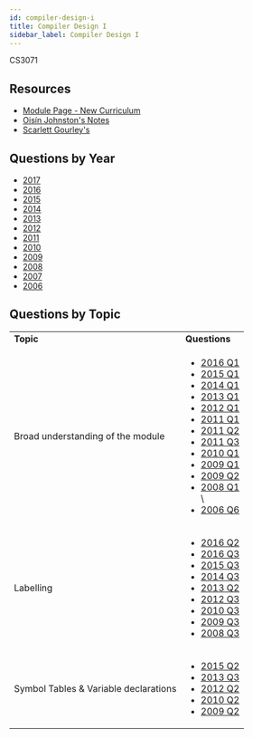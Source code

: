 ```yaml
---
id: compiler-design-i
title: Compiler Design I
sidebar_label: Compiler Design I
---
```


CS3071

## Resources

* [Module Page - New Curriculum](https://www.scss.tcd.ie/John.Waldron/3071/3071.html)
* [Oisín Johnston's Notes](http://dajuice.netsoc.ie/)
* [Scarlett Gourley's](https://gitlab.scss.tcd.ie/gourleys/ThirdYear/tree/master/Cmpilers)

## Questions by Year

-   [2017](https://github.com/nating/cs-exams/blob/master/assets/unpublished-papers/CS3071%2016_17%20Final.pdf)
-   [2016](https://www.tcd.ie/academicregistry/exams/assets/local/past-papers2016/CS/CS3071-1.PDF)
-   [2015](https://www.tcd.ie/academicregistry/exams/assets/local/past-papers2015/CS/CS3071-1.PDF)
-   [2014](https://www.tcd.ie/academicregistry/exams/assets/local/past-papers2014/CS/CS30711.pdf)
-   [2013](https://www.tcd.ie/academicregistry/exams/assets/local/past-papers2013/CS/CS30711.pdf)
-   [2012](https://www.tcd.ie/Local/Exam_Papers/2012/XC/XCS30711.pdf)
-   [2011](https://www.tcd.ie/Local/Exam_Papers/2011/XC/XCS30711.pdf)
-   [2010](https://www.tcd.ie/Local/Exam_Papers/2010/XC/XCS30711.pdf)
-   [2009](https://www.tcd.ie/Local/Exam_Papers/2009/XC/XCS3BA371.pdf)
-   [2008](https://www.tcd.ie/Local/Exam_Papers/2008/XC/XCS3BA371.pdf)
-   [2007](https://www.tcd.ie/Local/Exam_Papers/2007/XC/XCS3BA71.pdf#page=5)
-   [2006](https://www.tcd.ie/Local/Exam_Papers/2006/XC/XCS3BA71.pdf#page=5)

## Questions by Topic
<table class="examQuestions" width="700px">
    <tr>
        <td><strong>Topic</strong></td>
        <td><strong>Questions</strong></td>
    </tr>
    <tr>
        <td>Broad understanding of the module</td>
        <td>
            <ul class="questions">
        <li><a href="https://www.tcd.ie/academicregistry/exams/assets/local/past-papers2016/CS/CS3071-1.PDF#page=2">2016 Q1</a></li>
        <li><a href="https://www.tcd.ie/academicregistry/exams/assets/local/past-papers2015/CS/CS3071-1.PDF#page=2">2015 Q1</a></li>
        <li><a href="https://www.tcd.ie/academicregistry/exams/assets/local/past-papers2014/CS/CS30711.pdf#page=2">2014 Q1</a></li>
        <li><a href="https://www.tcd.ie/academicregistry/exams/assets/local/past-papers2013/CS/CS30711.pdf#page=2">2013 Q1</a></li>
        <li><a href="https://www.tcd.ie/Local/Exam_Papers/2012/XC/XCS30711.pdf#page=2">2012 Q1</a></li>
        <li><a href="https://www.tcd.ie/Local/Exam_Papers/2011/XC/XCS30711.pdf#page=2">2011 Q1</a></li>
        <li><a href="https://www.tcd.ie/Local/Exam_Papers/2011/XC/XCS30711.pdf#page=2&zoom=0,0,800">2011 Q2</a></li>
        <li><a href="https://www.tcd.ie/Local/Exam_Papers/2011/XC/XCS30711.pdf#page=3">2011 Q3</a></li>
        <li><a href="https://www.tcd.ie/Local/Exam_Papers/2010/XC/XCS30711.pdf#page=2">2010 Q1</a></li>
        <li><a href="https://www.tcd.ie/Local/Exam_Papers/2009/XC/XCS3BA371.pdf#page=2">2009 Q1</a></li>
        <li><a href="https://www.tcd.ie/Local/Exam_Papers/2009/XC/XCS3BA371.pdf#page=2&zoom=0,0,300">2009 Q2</a></li>
        <li><a href="https://www.tcd.ie/Local/Exam_Papers/2008/XC/XCS3BA371.pdf#page=2">2008 Q1</a></li>\
        <li><a href="https://www.tcd.ie/Local/Exam_Papers/2006/XC/XCS3BA71.pdf#page=5&zoom=0,0,300">2006 Q6</a></li>
            </ul>
        </td>
    </tr>
    <tr>
        <td>Labelling</td>
        <td>
            <ul class="questions">
        <li><a href="https://www.tcd.ie/academicregistry/exams/assets/local/past-papers2016/CS/CS3071-1.PDF#page=3">2016 Q2</a></li>
        <li><a href="https://www.tcd.ie/academicregistry/exams/assets/local/past-papers2016/CS/CS3071-1.PDF#page=3&zoom=0,0,300">2016 Q3</a></li>
        <li><a href="https://www.tcd.ie/academicregistry/exams/assets/local/past-papers2015/CS/CS3071-1.PDF#page=3&zoom=0,0,400">2015 Q3</a></li>
        <li><a href="https://www.tcd.ie/academicregistry/exams/assets/local/past-papers2014/CS/CS30711.pdf#page=3&zoom=0,0,500">2014 Q3</a></li>
        <li><a href="https://www.tcd.ie/academicregistry/exams/assets/local/past-papers2013/CS/CS30711.pdf#page=3">2013 Q2</a></li>
        <li><a href="https://www.tcd.ie/Local/Exam_Papers/2012/XC/XCS30711.pdf#page=4">2012 Q3</a></li>
        <li><a href="https://www.tcd.ie/Local/Exam_Papers/2010/XC/XCS30711.pdf#page=2&zoom=0,0,700">2010 Q3</a></li>
        <li><a href="https://www.tcd.ie/Local/Exam_Papers/2009/XC/XCS3BA371.pdf#page=2&zoom=0,0,700">2009 Q3</a></li>
        <li><a href="https://www.tcd.ie/Local/Exam_Papers/2008/XC/XCS3BA371.pdf#page=3">2008 Q3</a></li>
            </ul>
        </td>
    </tr>
    <tr>
        <td>Symbol Tables &amp; Variable declarations</td>
        <td>
            <ul class="questions">
        <li><a href="https://www.tcd.ie/academicregistry/exams/assets/local/past-papers2015/CS/CS3071-1.PDF#page=3">2015 Q2</a></li>
        <li><a href="https://www.tcd.ie/academicregistry/exams/assets/local/past-papers2013/CS/CS30711.pdf#page=3&zoom=0,0,300">2013 Q3</a></li>
        <li><a href="https://www.tcd.ie/Local/Exam_Papers/2012/XC/XCS30711.pdf#page=3&zoom=0,0,700">2012 Q2</a></li>
        <li><a href="https://www.tcd.ie/Local/Exam_Papers/2010/XC/XCS30711.pdf#page=2&zoom=0,0,400">2010 Q2</a></li>
        <li><a href="https://www.tcd.ie/Local/Exam_Papers/2009/XC/XCS3BA371.pdf#page=2&zoom=0,0,300">2009 Q2</a></li>
            </ul>
        </td>
    </tr>
</table>
